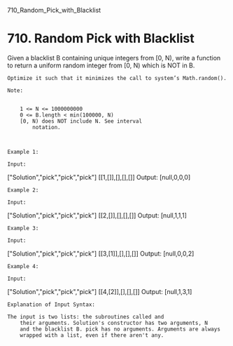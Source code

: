 710_Random_Pick_with_Blacklist
# 710. Random Pick with Blacklist

Given a blacklist B containing unique integers from [0,
        N), write a function to return a uniform random integer from [0, N)
        which is NOT in B.

    Optimize it such that it minimizes the call to system’s Math.random().

    Note:

    
        1 <= N <= 1000000000
        0 <= B.length < min(100000, N)
        [0, N) does NOT include N. See interval
            notation.
        
    

    Example 1:

    Input:
["Solution","pick","pick","pick"]
[[1,[]],[],[],[]]
Output: [null,0,0,0]

    Example 2:

    Input:
["Solution","pick","pick","pick"]
[[2,[]],[],[],[]]
Output: [null,1,1,1]

    Example 3:

    Input:
["Solution","pick","pick","pick"]
[[3,[1]],[],[],[]]
Output: [null,0,0,2]

    Example 4:

    Input:
["Solution","pick","pick","pick"]
[[4,[2]],[],[],[]]
Output: [null,1,3,1]

    Explanation of Input Syntax:

    The input is two lists: the subroutines called and
        their arguments. Solution's constructor has two arguments, N
        and the blacklist B. pick has no arguments. Arguments are always
        wrapped with a list, even if there aren't any.